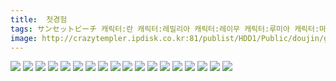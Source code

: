 ```yaml
---
title:  첫경험
tags: サンセットビーチ 캐릭터:란 캐릭터:레밀리아 캐릭터:레이무 캐릭터:루미아 캐릭터:마리사 캐릭터:메이링 캐릭터:사나에 캐릭터:사쿠야 캐릭터:소악마 캐릭터:아야 캐릭터:앨리스 캐릭터:요우무 캐릭터:유유코 캐릭터:유카 캐릭터:첸 캐릭터:치르노 캐릭터:파츄리 캐릭터:플랑 ハマー 동방_웹코믹
image: http://crazytempler.ipdisk.co.kr:81/publist/HDD1/Public/doujin/ghap/5270/001.jpg
---
```

<img src="http://crazytempler.ipdisk.co.kr:81/publist/HDD1/Public/doujin/ghap/5270/001.jpg">
<img src="http://crazytempler.ipdisk.co.kr:81/publist/HDD1/Public/doujin/ghap/5270/002.jpg">
<img src="http://crazytempler.ipdisk.co.kr:81/publist/HDD1/Public/doujin/ghap/5270/003.jpg">
<img src="http://crazytempler.ipdisk.co.kr:81/publist/HDD1/Public/doujin/ghap/5270/004.jpg">
<img src="http://crazytempler.ipdisk.co.kr:81/publist/HDD1/Public/doujin/ghap/5270/005.jpg">
<img src="http://crazytempler.ipdisk.co.kr:81/publist/HDD1/Public/doujin/ghap/5270/006.jpg">
<img src="http://crazytempler.ipdisk.co.kr:81/publist/HDD1/Public/doujin/ghap/5270/007.jpg">
<img src="http://crazytempler.ipdisk.co.kr:81/publist/HDD1/Public/doujin/ghap/5270/008.jpg">
<img src="http://crazytempler.ipdisk.co.kr:81/publist/HDD1/Public/doujin/ghap/5270/009.jpg">
<img src="http://crazytempler.ipdisk.co.kr:81/publist/HDD1/Public/doujin/ghap/5270/010.jpg">
<img src="http://crazytempler.ipdisk.co.kr:81/publist/HDD1/Public/doujin/ghap/5270/011.jpg">
<img src="http://crazytempler.ipdisk.co.kr:81/publist/HDD1/Public/doujin/ghap/5270/012.jpg">
<img src="http://crazytempler.ipdisk.co.kr:81/publist/HDD1/Public/doujin/ghap/5270/013.jpg">
<img src="http://crazytempler.ipdisk.co.kr:81/publist/HDD1/Public/doujin/ghap/5270/014.jpg">
<img src="http://crazytempler.ipdisk.co.kr:81/publist/HDD1/Public/doujin/ghap/5270/015.jpg">
<img src="http://crazytempler.ipdisk.co.kr:81/publist/HDD1/Public/doujin/ghap/5270/016.jpg">
<img src="http://crazytempler.ipdisk.co.kr:81/publist/HDD1/Public/doujin/ghap/5270/017.jpg">
<img src="http://crazytempler.ipdisk.co.kr:81/publist/HDD1/Public/doujin/ghap/5270/018.jpg">
